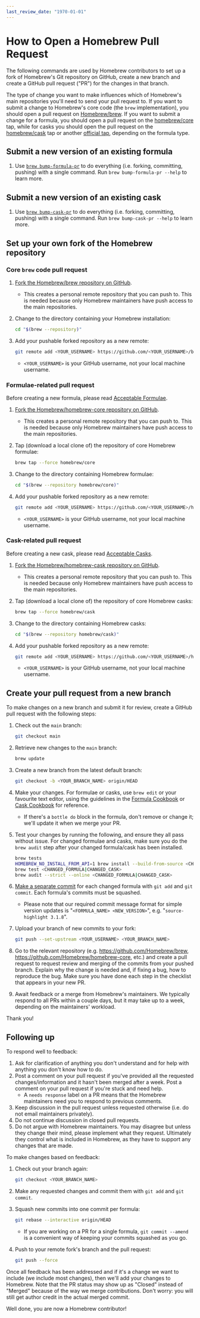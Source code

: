 ```yaml
---
last_review_date: "1970-01-01"
---
```


# How to Open a Homebrew Pull Request

The following commands are used by Homebrew contributors to set up a fork of Homebrew's Git repository on GitHub, create a new branch and create a GitHub pull request ("PR") for the changes in that branch.

The type of change you want to make influences which of Homebrew's main repositories you'll need to send your pull request to. If you want to submit a change to Homebrew's core code (the `brew` implementation), you should open a pull request on [Homebrew/brew](https://github.com/Homebrew/brew). If you want to submit a change for a formula, you should open a pull request on the [homebrew/core](https://github.com/Homebrew/homebrew-core) tap, while for casks you should open the pull request on the [homebrew/cask](https://github.com/Homebrew/homebrew-cask) tap or another [official tap](https://github.com/Homebrew), depending on the formula type.

## Submit a new version of an existing formula

1. Use [`brew bump-formula-pr`](Manpage.md#bump-formula-pr-options-formula) to do everything (i.e. forking, committing, pushing) with a single command. Run `brew bump-formula-pr --help` to learn more.

## Submit a new version of an existing cask

1. Use [`brew bump-cask-pr`](Manpage.md#bump-cask-pr-options-cask) to do everything (i.e. forking, committing, pushing) with a single command. Run `brew bump-cask-pr --help` to learn more.

## Set up your own fork of the Homebrew repository

### Core `brew` code pull request

1. [Fork the Homebrew/brew repository on GitHub](https://github.com/Homebrew/brew/fork).
   * This creates a personal remote repository that you can push to. This is needed because only Homebrew maintainers have push access to the main repositories.
2. Change to the directory containing your Homebrew installation:

   ```sh
   cd "$(brew --repository)"
   ```

3. Add your pushable forked repository as a new remote:

   ```sh
   git remote add <YOUR_USERNAME> https://github.com/<YOUR_USERNAME>/brew.git
   ```

   * `<YOUR_USERNAME>` is your GitHub username, not your local machine username.

### Formulae-related pull request

Before creating a new formula, please read [Acceptable Formulae](Acceptable-Formulae.md).

1. [Fork the Homebrew/homebrew-core repository on GitHub](https://github.com/Homebrew/homebrew-core/fork).
   * This creates a personal remote repository that you can push to. This is needed because only Homebrew maintainers have push access to the main repositories.
2. Tap (download a local clone of) the repository of core Homebrew formulae:

   ```sh
   brew tap --force homebrew/core
   ```

3. Change to the directory containing Homebrew formulae:

   ```sh
   cd "$(brew --repository homebrew/core)"
   ```

4. Add your pushable forked repository as a new remote:

   ```sh
   git remote add <YOUR_USERNAME> https://github.com/<YOUR_USERNAME>/homebrew-core.git
   ```

   * `<YOUR_USERNAME>` is your GitHub username, not your local machine username.

### Cask-related pull request

Before creating a new cask, please read [Acceptable Casks](Acceptable-Casks.md).

1. [Fork the Homebrew/homebrew-cask repository on GitHub](https://github.com/Homebrew/homebrew-cask/fork).
   * This creates a personal remote repository that you can push to. This is needed because only Homebrew maintainers have push access to the main repositories.
2. Tap (download a local clone of) the repository of core Homebrew casks:

   ```sh
   brew tap --force homebrew/cask
   ```

3. Change to the directory containing Homebrew casks:

   ```sh
   cd "$(brew --repository homebrew/cask)"
   ```

4. Add your pushable forked repository as a new remote:

   ```sh
   git remote add <YOUR_USERNAME> https://github.com/<YOUR_USERNAME>/homebrew-cask.git
   ```

   * `<YOUR_USERNAME>` is your GitHub username, not your local machine username.

## Create your pull request from a new branch

To make changes on a new branch and submit it for review, create a GitHub pull request with the following steps:

1. Check out the `main` branch:

   ```sh
   git checkout main
   ```

2. Retrieve new changes to the `main` branch:

   ```sh
   brew update
   ```

3. Create a new branch from the latest default branch:

   ```sh
   git checkout -b <YOUR_BRANCH_NAME> origin/HEAD
   ```

4. Make your changes. For formulae or casks, use `brew edit` or your favourite text editor, using the guidelines in the [Formula Cookbook](Formula-Cookbook.md) or [Cask Cookbook](Cask-Cookbook.md) for reference.
   * If there's a `bottle do` block in the formula, don't remove or change it; we'll update it when we merge your PR.
5. Test your changes by running the following, and ensure they all pass without issue. For changed formulae and casks, make sure you do the `brew audit` step after your changed formula/cask has been installed.

   ```sh
   brew tests
   HOMEBREW_NO_INSTALL_FROM_API=1 brew install --build-from-source <CHANGED_FORMULA|CHANGED_CASK>
   brew test <CHANGED_FORMULA|CHANGED_CASK>
   brew audit --strict --online <CHANGED_FORMULA|CHANGED_CASK>
   ```

6. [Make a separate commit](Formula-Cookbook.md#commit) for each changed formula with `git add` and `git commit`. Each formula's commits must be squashed.
   * Please note that our required commit message format for simple version updates is "`<FORMULA_NAME> <NEW_VERSION>`", e.g. "`source-highlight 3.1.8`".
7. Upload your branch of new commits to your fork:

   ```sh
   git push --set-upstream <YOUR_USERNAME> <YOUR_BRANCH_NAME>
   ```

8. Go to the relevant repository (e.g. <https://github.com/Homebrew/brew>, <https://github.com/Homebrew/homebrew-core>, etc.) and create a pull request to request review and merging of the commits from your pushed branch. Explain why the change is needed and, if fixing a bug, how to reproduce the bug. Make sure you have done each step in the checklist that appears in your new PR.
9. Await feedback or a merge from Homebrew's maintainers. We typically respond to all PRs within a couple days, but it may take up to a week, depending on the maintainers' workload.

Thank you!

## Following up

To respond well to feedback:

1. Ask for clarification of anything you don't understand and for help with anything you don't know how to do.
2. Post a comment on your pull request if you've provided all the requested changes/information and it hasn't been merged after a week. Post a comment on your pull request if you're stuck and need help.
   * A `needs response` label on a PR means that the Homebrew maintainers need you to respond to previous comments.
3. Keep discussion in the pull request unless requested otherwise (i.e. do not email maintainers privately).
4. Do not continue discussion in closed pull requests.
5. Do not argue with Homebrew maintainers. You may disagree but unless they change their mind, please implement what they request. Ultimately they control what is included in Homebrew, as they have to support any changes that are made.

To make changes based on feedback:

1. Check out your branch again:

   ```sh
   git checkout <YOUR_BRANCH_NAME>
   ```

2. Make any requested changes and commit them with `git add` and `git commit`.
3. Squash new commits into one commit per formula:

   ```sh
   git rebase --interactive origin/HEAD
   ```

   * If you are working on a PR for a single formula, `git commit --amend` is a convenient way of keeping your commits squashed as you go.
4. Push to your remote fork's branch and the pull request:

   ```sh
   git push --force
   ```

Once all feedback has been addressed and if it's a change we want to include (we include most changes), then we'll add your changes to Homebrew. Note that the PR status may show up as "Closed" instead of "Merged" because of the way we merge contributions. Don't worry: you will still get author credit in the actual merged commit.

Well done, you are now a Homebrew contributor!
